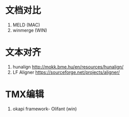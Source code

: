 
# 文档对比

1. MELD (MAC)
2. winmerge (WIN)

# 文本对齐

1. hunalign http://mokk.bme.hu/en/resources/hunalign/
2. LF Aligner https://sourceforge.net/projects/aligner/

# TMX编辑

1. okapi framework- Olifant (win)




